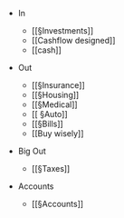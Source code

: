 - In
	- [[§Investments]]
	- [[Cashflow designed]]
	- [[cash]]

- Out
	- [[§Insurance]]
	- [[§Housing]]
	- [[§Medical]]
	- [[ §Auto]]
	- [[§Bills]]
	- [[Buy wisely]]

- Big Out
	- [[§Taxes]]

- Accounts
	- [[§Accounts]]